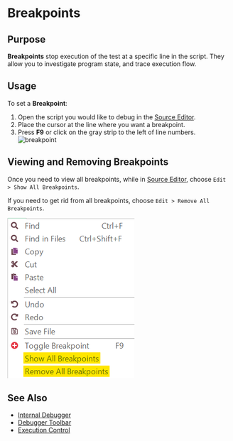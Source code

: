 # Breakpoints

## Purpose

**Breakpoints** stop execution of the test at a specific line in the script. They allow you to investigate program state, and trace execution flow.

## Usage

To set a **Breakpoint**:

1. Open the script you would like to debug in the [Source Editor](source_editor.md).
2. Place the cursor at the line where you want a breakpoint.
3. Press **F9** or click on the gray strip to the left of line numbers.
   ![breakpoint](./img/breakpoints1.png)

## Viewing and Removing Breakpoints

Once you need to view all breakpoints, while in [Source Editor](source_editor.md), choose `Edit > Show All Breakpoints`.

If you need to get rid from all breakpoints, choose `Edit > Remove All Breakpoints`.

![All Breakpoints](img/breakpoints_show_remove_all_breakpoints.png)

## See Also

- [Internal Debugger](internal_debugger.md)
- [Debugger Toolbar](menu_and_toolbars.md)
- [Execution Control](control_execution.md)
